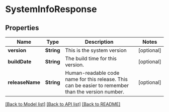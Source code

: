# SystemInfoResponse

## Properties
Name | Type | Description | Notes
------------ | ------------- | ------------- | -------------
**version** | **String** | This is the system version | [optional] 
**buildDate** | **String** | The build time for this version. | [optional] 
**releaseName** | **String** | Human-readable code name for this release. This can be easier to remember than the version number. | [optional] 

[[Back to Model list]](../README.md#documentation-for-models) [[Back to API list]](../README.md#documentation-for-api-endpoints) [[Back to README]](../README.md)


